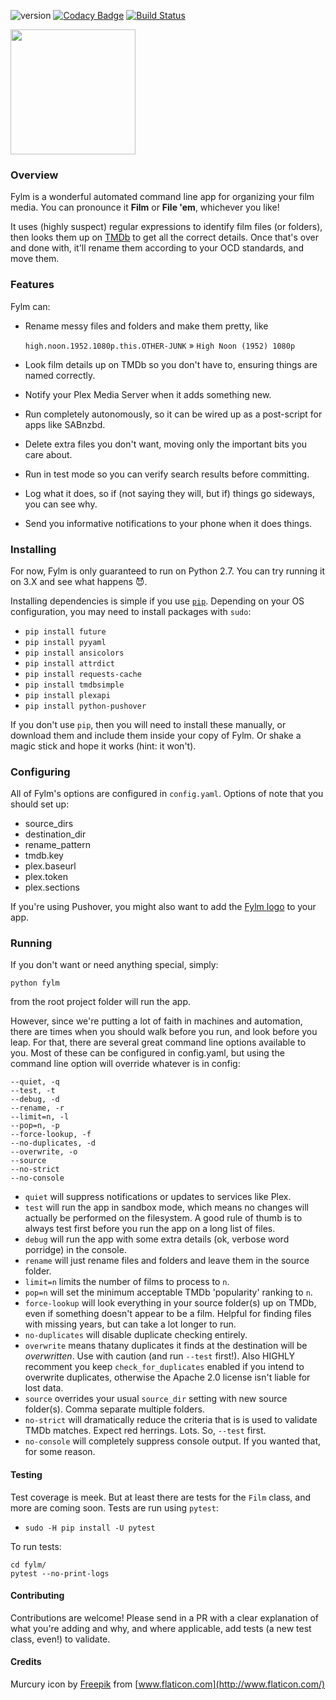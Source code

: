 ![version](https://img.shields.io/badge/version-0.2.2--alpha-orange.svg) [![Codacy Badge](https://api.codacy.com/project/badge/Grade/8fcfaf45a6494aedb4b0340461c2b79b)](https://www.codacy.com/app/brandonscript/fylm) [![Build Status](https://travis-ci.org/brandonscript/fylm.svg?branch=master)](https://travis-ci.org/brandonscript/fylm)

<img src="https://i.imgur.com/X53grFH.png" width="200">

### Overview

Fylm is a wonderful automated command line app for organizing your film media. You can pronounce it **Film** or **File 'em**, whichever you like!

It uses (highly suspect) regular expressions to identify film files (or folders), then looks them up on [TMDb](https://www.themoviedb.org) to get all the correct details. Once that's over and done with, it'll rename them according to your OCD standards, and move them.

### Features

Fylm can:

- Rename messy files and folders and make them pretty, like

  `high.noon.1952.1080p.this.OTHER-JUNK` » `High Noon (1952) 1080p`
- Look film details up on TMDb so you don't have to, ensuring things are named correctly.
- Notify your Plex Media Server when it adds something new.
- Run completely autonomously, so it can be wired up as a post-script for apps like SABnzbd.
- Delete extra files you don't want, moving only the important bits you care about.
- Run in test mode so you can verify search results before committing.
- Log what it does, so if (not saying they will, but if) things go sideways, you can see why.
- Send you informative notifications to your phone when it does things.

### Installing

For now, Fylm is only guaranteed to run on Python 2.7. You can try running it on 3.X and see what happens 😈.

Installing dependencies is simple if you use [`pip`](https://pip.pypa.io/en/stable/installing/). Depending on your OS configuration, you may need to install packages with `sudo`:

 - `pip install future`
 - `pip install pyyaml`
 - `pip install ansicolors`
 - `pip install attrdict`
 - `pip install requests-cache`
 - `pip install tmdbsimple`
 - `pip install plexapi`
 - `pip install python-pushover`

If you don't use `pip`, then you will need to install these manually, or download them and include them inside your copy of Fylm. Or shake a magic stick and hope it works (hint: it won't).

### Configuring

All of Fylm's options are configured in `config.yaml`. Options of note that you should set up:

- source_dirs
- destination_dir
- rename_pattern
- tmdb.key
- plex.baseurl
- plex.token
- plex.sections

If you're using Pushover, you might also want to add the [Fylm logo](https://imgur.com/a/wm3LS) to your app.

### Running

If you don't want or need anything special, simply:

    python fylm

from the root project folder will run the app.

However, since we're putting a lot of faith in machines and automation, there are times when you should walk before you run, and look before you leap. For that, there are several great command line options available to you. Most of these can be configured in config.yaml, but using the command line option will override whatever is in config:

    --quiet, -q
    --test, -t
    --debug, -d
    --rename, -r
    --limit=n, -l
    --pop=n, -p
    --force-lookup, -f
    --no-duplicates, -d
    --overwrite, -o
    --source
    --no-strict
    --no-console
	
- `quiet` will suppress notifications or updates to services like Plex.
- `test` will run the app in sandbox mode, which means no changes will actually be performed on the filesystem. A good rule of thumb is to always test first before you run the app on a long list of files.
- `debug` will run the app with some extra details (ok, verbose word porridge) in the console.
- `rename` will just rename files and folders and leave them in the source folder.
- `limit=n` limits the number of films to process to `n`.
- `pop=n` will set the minimum acceptable TMDb 'popularity' ranking to `n`.
- `force-lookup` will look everything in your source folder(s) up on TMDb, even if something doesn't appear to be a film. Helpful for finding files with missing years, but can take a lot longer to run.
- `no-duplicates` will disable duplicate checking entirely.
- `overwrite` means thatany duplicates it finds at the destination will be *overwritten*. Use with caution (and run `--test` first!). Also HIGHLY recomment you keep `check_for_duplicates` enabled if you intend to overwrite duplicates, otherwise the Apache 2.0 license isn't liable for lost data.
- `source` overrides your usual `source_dir` setting with new source folder(s). Comma separate multiple folders.
- `no-strict` will dramatically reduce the criteria that is is used to validate TMDb matches. Expect red herrings. Lots. So, `--test` first.
- `no-console` will completely suppress console output. If you wanted that, for some reason.

#### Testing

Test coverage is meek. But at least there are tests for the `Film` class, and more are coming soon. Tests are run using `pytest`:

- `sudo -H pip install -U pytest`

To run tests:

    cd fylm/
    pytest --no-print-logs

#### Contributing

Contributions are welcome! Please send in a PR with a clear explanation of what you're adding and why, and where applicable, add tests (a new test class, even!) to validate.

#### Credits

Murcury icon by [Freepik](https://www.flaticon.com/authors/freepik) from [www.flaticon.com](http://www.flaticon.com/)
